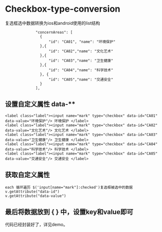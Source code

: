 # Checkbox-type-conversion
复选框选中数据转换为ios和android使用的list结构

                  "concernAreas": [
                    {
                        "id": "CA01", "name": "环境保护"
                    },{
                        "id": "CA02","name": "文化艺术"
                    },{
                        "id": "CA03","name": "卫生健康"
                    },{
                        "id": "CA04","name": "科学技术"
                    }, {
                        "id": "CA05","name": "交通安全"
                    }
                  ],
                  
## 设置自定义属性 data-**
    <label class="label"><input name="mark" type="checkbox" data-id="CA01" data-value="环境保护"/> 环境保护 </label>
    <label class="label"><input name="mark" type="checkbox" data-id="CA02" data-value="文化艺术"/> 文化艺术 </label>
    <label class="label"><input name="mark" type="checkbox" data-id="CA03" data-value="卫生健康"/> 卫生健康 </label>
    <label class="label"><input name="mark" type="checkbox" data-id="CA04" data-value="科学技术"/> 科学技术 </label>
    <label class="label"><input name="mark" type="checkbox" data-id="CA05" data-value="交通安全"/> 交通安全 </label>
    
    
## 获取自定义属性 
    each 循环遍历 $('input[name="mark"]:checked')复选框被选中的数据 
    v.getAttribute("data-id")
    v.getAttribute("data-value")
    
## 最后将数据放到 {  } 中，设置key和value即可
代码已经封装好了，详见demo。
